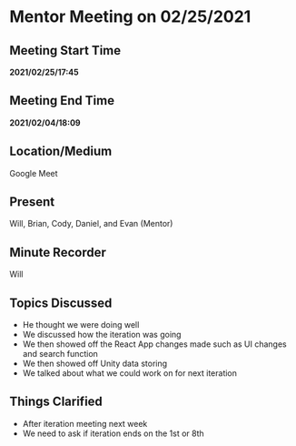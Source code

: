 # Mentor Meeting on 02/25/2021

## Meeting Start Time

**2021/02/25/17:45**

## Meeting End Time

**2021/02/04/18:09**

## Location/Medium

Google Meet

## Present

Will, Brian, Cody, Daniel, and Evan (Mentor)

## Minute Recorder

Will

## Topics Discussed

- He thought we were doing well
- We discussed how the iteration was going
- We then showed off the React App changes made such as UI changes and search function
- We then showed off Unity data storing
- We talked about what we could work on for next iteration

## Things Clarified

- After iteration meeting next week
- We need to ask if iteration ends on the 1st or 8th
